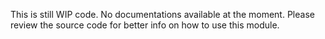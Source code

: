 This is still WIP code. No documentations available at the moment. Please review the source code for better info on how to use this module.